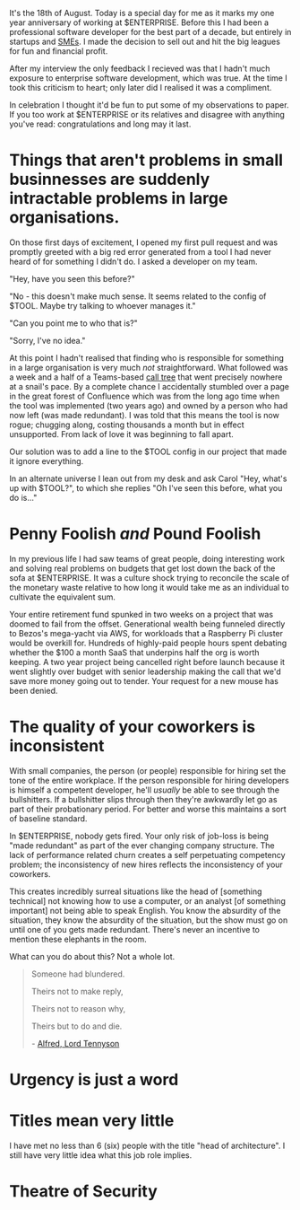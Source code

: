 It's the 18th of August. Today is a special day for me as it marks my one year anniversary of working at $ENTERPRISE.
Before this I had been a professional software developer for the best part of a decade, but entirely in startups and [SMEs](https://en.wikipedia.org/wiki/Small_and_medium_enterprises). I made the decision to sell out and hit the big leagues for fun and financial profit. 

After my interview the only feedback I recieved was that I hadn't much exposure to enterprise software development, which was true. At the time I took this criticism to heart; only later did I realised it was a compliment. 

In celebration I thought it'd be fun to put some of my observations to paper. 
If you too work at $ENTERPRISE or its relatives and disagree with anything you've read: congratulations and long may it last.

# Things that aren't problems in small businnesses are suddenly intractable problems in large organisations.

On those first days of excitement, I opened my first pull request and was promptly greeted with a big red error generated from a tool I had never heard of for something I didn't do. I asked a developer on my team.

"Hey, have you seen this before?"

"No - this doesn't make much sense. It seems related to the config of $TOOL. Maybe try talking to whoever manages it."

"Can you point me to who that is?"

"Sorry, I've no idea."

At this point I hadn't realised that finding who is responsible for something in a large organisation is very much *not* straightforward. What followed was a week and a half of a Teams-based [call tree](https://en.wiktionary.org/wiki/call_tree) that went precisely nowhere at a snail's pace. By a complete chance I accidentally stumbled over a page in the great forest of Confluence which was from the long ago time when the tool was implemented (two years ago) and owned by a person who had now left (was made redundant). I was told that this means the tool is now rogue; chugging along, costing thousands a month but in effect unsupported. From lack of love it was beginning to fall apart. 

Our solution was to add a line to the $TOOL config in our project that made it ignore everything.

In an alternate universe I lean out from my desk and ask Carol "Hey, what's up with $TOOL?", to which she replies "Oh I've seen this before, what you do is..."

# Penny Foolish *and* Pound Foolish

In my previous life I had saw teams of great people, doing interesting work and solving real problems on budgets that get lost down the back of the sofa at $ENTERPRISE. It was a culture shock trying to reconcile the scale of the monetary waste relative to how long it would take me as an individual to cultivate the equivalent sum. 

Your entire retirement fund spunked in two weeks on a project that was doomed to fail from the offset. Generational wealth being funneled directly to Bezos's mega-yacht via AWS, for workloads that a Raspberry Pi cluster would be overkill for. Hundreds of highly-paid people hours spent debating whether the $100 a month SaaS that underpins half the org is worth keeping. A two year project being cancelled right before launch because it went slightly over budget with senior leadership making the call that we'd save more money going out to tender. Your request for a new mouse has been denied.

# The quality of your coworkers is inconsistent

With small companies, the person (or people) responsible for hiring set the tone of the entire workplace. If the person responsible for hiring developers is himself a competent developer, he'll *usually* be able to see through the bullshitters. If a bullshitter slips through then they're awkwardly let go as part of their probationary period. For better and worse this maintains a sort of baseline standard.

In $ENTERPRISE, nobody gets fired. Your only risk of job-loss is being "made redundant" as part of the ever changing company structure. The lack of performance related churn creates a self perpetuating competency problem; the inconsistency of new hires reflects the inconsistency of your coworkers. 

This creates incredibly surreal situations like the head of [something technical] not knowing how to use a computer, or an analyst [of something important] not being able to speak English. You know the absurdity of the situation, they know the absurdity of the situation, but the show must go on until one of you gets made redundant. There's never an incentive to mention these elephants in the room.

What can you do about this? Not a whole lot. 

> Someone had blundered.
>
> Theirs not to make reply,
>   
> Theirs not to reason why,
>
> Theirs but to do and die.
>
> \- [Alfred, Lord Tennyson](https://www.poetryfoundation.org/poems/45319/the-charge-of-the-light-brigade)

# Urgency is just a word

# Titles mean very little

I have met no less than 6 (six) people with the title "head of architecture". I still have very little idea what this job role implies.

# Theatre of Security